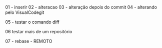01 - inserir
02 - alteracao
03 - alteração depois do commit
04 - alterando pelo VisualCodegit

05 - testar o comando diff

06 testar mais de um repositório

07 - rebase - REMOTO
